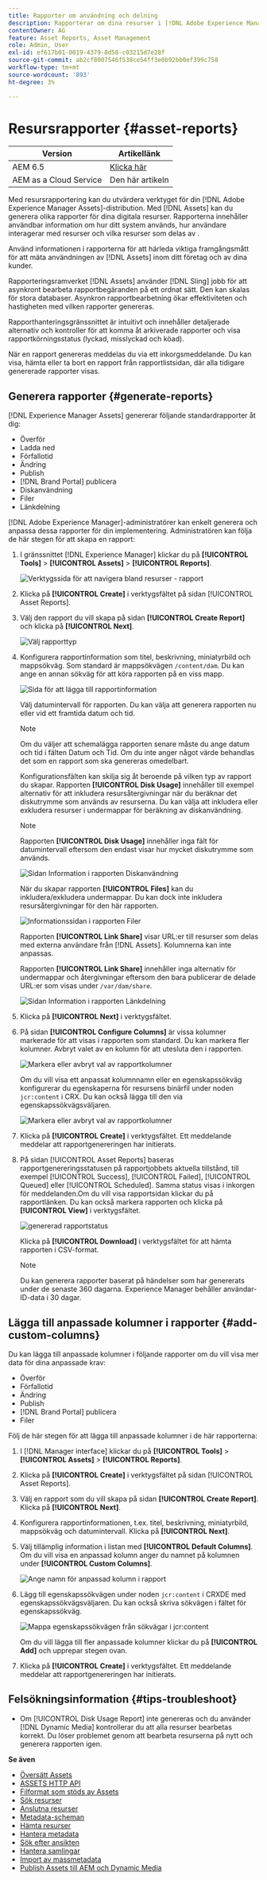 ```yaml
---
title: Rapporter om användning och delning
description: Rapporterar om dina resurser i [!DNL Adobe Experience Manager Assets] som hjälper dig att förstå användningen, aktiviteten och delningen av dina digitala resurser.
contentOwner: AG
feature: Asset Reports, Asset Management
role: Admin, User
exl-id: ef617b01-0019-4379-8d58-c03215d7e28f
source-git-commit: ab2cf8007546f538ce54ff3e0b92bb0ef399c758
workflow-type: tm+mt
source-wordcount: '893'
ht-degree: 3%

---
```


# Resursrapporter {#asset-reports}

| Version | Artikellänk |
| -------- | ---------------------------- |
| AEM 6.5 | [Klicka här](https://experienceleague.adobe.com/docs/experience-manager-65/assets/administer/asset-reports.html?lang=en) |
| AEM as a Cloud Service | Den här artikeln |

Med resursrapportering kan du utvärdera verktyget för din [!DNL Adobe Experience Manager Assets]-distribution. Med [!DNL Assets] kan du generera olika rapporter för dina digitala resurser. Rapporterna innehåller användbar information om hur ditt system används, hur användare interagerar med resurser och vilka resurser som delas av <!-- downloaded and -->.

Använd informationen i rapporterna för att härleda viktiga framgångsmått för att mäta användningen av [!DNL Assets] inom ditt företag och av dina kunder.

Rapporteringsramverket [!DNL Assets] använder [!DNL Sling] jobb för att asynkront bearbeta rapportbegäranden på ett ordnat sätt. Den kan skalas för stora databaser. Asynkron rapportbearbetning ökar effektiviteten och hastigheten med vilken rapporter genereras.

Rapporthanteringsgränssnittet är intuitivt och innehåller detaljerade alternativ och kontroller för att komma åt arkiverade rapporter och visa rapportkörningsstatus (lyckad, misslyckad och köad).

När en rapport genereras meddelas du via <!-- through an email (optional) and --> ett inkorgsmeddelande. Du kan visa, hämta eller ta bort en rapport från rapportlistsidan, där alla tidigare genererade rapporter visas.

## Generera rapporter {#generate-reports}

[!DNL Experience Manager Assets] genererar följande standardrapporter åt dig:

* Överför
* Ladda ned
* Förfallotid
* Ändring
* Publish
* [!DNL Brand Portal] publicera
* Diskanvändning
* Filer
* Länkdelning

<!-- Removed download report.
* Upload
* Download
* Expiration
* Modification
* Publish
* [!DNL Brand Portal] publish
* Disk Usage
* Files
* Link Share
-->

[!DNL Adobe Experience Manager]-administratörer kan enkelt generera och anpassa dessa rapporter för din implementering. Administratören kan följa de här stegen för att skapa en rapport:

1. I gränssnittet [!DNL Experience Manager] klickar du på **[!UICONTROL Tools]** > **[!UICONTROL Assets]** > **[!UICONTROL Reports]**.

   ![Verktygssida för att navigera bland resurser - rapport](assets/navigation.png)

1. Klicka på **[!UICONTROL Create]** i verktygsfältet på sidan [!UICONTROL Asset Reports].
1. Välj den rapport du vill skapa på sidan **[!UICONTROL Create Report]** och klicka på **[!UICONTROL Next]**.

   ![Välj rapporttyp](assets/choose_report.png)

1. Konfigurera rapportinformation som titel, beskrivning, miniatyrbild och mappsökväg. Som standard är mappsökvägen `/content/dam`. Du kan ange en annan sökväg för att köra rapporten på en viss mapp.

   ![Sida för att lägga till rapportinformation](assets/report_configuration.png)

   Välj datumintervall för rapporten. Du kan välja att generera rapporten nu eller vid ett framtida datum och tid.

   >[!NOTE]
   >
   >Om du väljer att schemalägga rapporten senare måste du ange datum och tid i fälten Datum och Tid. Om du inte anger något värde behandlas det som en rapport som ska genereras omedelbart.

   Konfigurationsfälten kan skilja sig åt beroende på vilken typ av rapport du skapar. Rapporten **[!UICONTROL Disk Usage]** innehåller till exempel alternativ för att inkludera resursåtergivningar när du beräknar det diskutrymme som används av resurserna. Du kan välja att inkludera eller exkludera resurser i undermappar för beräkning av diskanvändning.

   >[!NOTE]
   >
   >Rapporten **[!UICONTROL Disk Usage]** innehåller inga fält för datumintervall eftersom den endast visar hur mycket diskutrymme som används.

   ![Sidan Information i rapporten Diskanvändning](assets/disk_usage_configuration.png)

   När du skapar rapporten **[!UICONTROL Files]** kan du inkludera/exkludera undermappar. Du kan dock inte inkludera resursåtergivningar för den här rapporten.

   ![Informationssidan i rapporten Filer](assets/files_report.png)

   Rapporten **[!UICONTROL Link Share]** visar URL:er till resurser som delas med externa användare från [!DNL Assets]. <!-- It includes email ids of the user who shared the assets, emails ids of users with which the assets are shared, share date, and expiration date for the link. --> Kolumnerna kan inte anpassas.

   Rapporten **[!UICONTROL Link Share]** innehåller inga alternativ för undermappar och återgivningar eftersom den bara publicerar de delade URL:er som visas under `/var/dam/share`.

   ![Sidan Information i rapporten Länkdelning](assets/link_share.png)

1. Klicka på **[!UICONTROL Next]** i verktygsfältet.

1. På sidan **[!UICONTROL Configure Columns]** är vissa kolumner markerade för att visas i rapporten som standard. Du kan markera fler kolumner. Avbryt valet av en kolumn för att utesluta den i rapporten.

   ![Markera eller avbryt val av rapportkolumner](assets/configure_columns.png)

   Om du vill visa ett anpassat kolumnnamn eller en egenskapssökväg konfigurerar du egenskaperna för resursens binärfil under noden `jcr:content` i CRX. Du kan också lägga till den via egenskapssökvägsväljaren.

   ![Markera eller avbryt val av rapportkolumner](assets/custom_columns.png)

1. Klicka på **[!UICONTROL Create]** i verktygsfältet. Ett meddelande meddelar att rapportgenereringen har initierats.
1. På sidan [!UICONTROL Asset Reports] baseras rapportgenereringsstatusen på rapportjobbets aktuella tillstånd, till exempel [!UICONTROL Success], [!UICONTROL Failed], [!UICONTROL Queued] eller [!UICONTROL Scheduled]. Samma status visas i inkorgen för meddelanden.Om du vill visa rapportsidan klickar du på rapportlänken. Du kan också markera rapporten och klicka på **[!UICONTROL View]** i verktygsfältet.

   <!--![A generated report](assets/report_page.png)-->
   ![genererad rapportstatus](assets/report-status.JPG)

   Klicka på **[!UICONTROL Download]** i verktygsfältet för att hämta rapporten i CSV-format.

   >[!NOTE]
   >
   >Du kan generera rapporter baserat på händelser som har genererats under de senaste 360 dagarna. Experience Manager behåller användar-ID-data i 30 dagar.

## Lägga till anpassade kolumner i rapporter {#add-custom-columns}

Du kan lägga till anpassade kolumner i följande rapporter om du vill visa mer data för dina anpassade krav:

<!-- Remove download report.
* Upload
* Download
* Expiration
* Modification
* Publish
* [!DNL Brand Portal] publish
* Files
-->

* Överför
* Förfallotid
* Ändring
* Publish
* [!DNL Brand Portal] publicera
* Filer

Följ de här stegen för att lägga till anpassade kolumner i de här rapporterna:

1. I [!DNL Manager interface] klickar du på **[!UICONTROL Tools]** > **[!UICONTROL Assets]** > **[!UICONTROL Reports]**.
1. Klicka på **[!UICONTROL Create]** i verktygsfältet på sidan [!UICONTROL Asset Reports].

1. Välj en rapport som du vill skapa på sidan **[!UICONTROL Create Report]**. Klicka på **[!UICONTROL Next]**.

1. Konfigurera rapportinformationen, t.ex. titel, beskrivning, miniatyrbild, mappsökväg och datumintervall. Klicka på **[!UICONTROL Next]**.

1. Välj tillämplig information i listan med **[!UICONTROL Default Columns]**. Om du vill visa en anpassad kolumn anger du namnet på kolumnen under **[!UICONTROL Custom Columns]**.

   ![Ange namn för anpassad kolumn i rapport](assets/custom_columns-1.png)

1. Lägg till egenskapssökvägen under noden `jcr:content` i CRXDE med egenskapssökvägsväljaren. Du kan också skriva sökvägen i fältet för egenskapssökväg.

   ![Mappa egenskapssökvägen från sökvägar i jcr:content](assets/property_picker.png)

   Om du vill lägga till fler anpassade kolumner klickar du på **[!UICONTROL Add]** och upprepar stegen ovan.

1. Klicka på **[!UICONTROL Create]** i verktygsfältet. Ett meddelande meddelar att rapportgenereringen har initierats.

<!-- TBD: How to configure purge now? Is it using OSGi configurations?

## Configure purging service {#configure-purging-service}

To remove reports that you no longer require, configure the DAM Report Purge service from the web console to purge existing reports based on their quantity and age.

1. Access the web console (configuration manager) from `https://[aem_server]:[port]/system/console/configMgr`.
1. Open the **[!UICONTROL DAM Report Purge Service]** configuration.
1. Specify the frequency (time interval) for the purging service in the `scheduler.expression.name` field. You can also configure the age and the quantity threshold for reports.
1. Save the changes.
-->

## Felsökningsinformation {#tips-troubleshoot}

* Om [!UICONTROL Disk Usage Report] inte genereras och du använder [!DNL Dynamic Media] kontrollerar du att alla resurser bearbetas korrekt. Du löser problemet genom att bearbeta resurserna på nytt och generera rapporten igen.

<!-- These notes were present in generate report section above. Removing commented text from in between the instructions to preserve the numbering of the ordered list.

TBD: How do enable this in CS now? Is it done using some OSGi config now?
   >[!NOTE]
   >
   >Before you can generate an **[!UICONTROL Asset Downloaded]** report, ensure that the Asset Download service is enabled. From the web console (`https://[aem_server]:[port]/system/console/configMgr`), open the **[!UICONTROL Day CQ DAM Event Recorder]** configuration, and select the **[!UICONTROL Asset Downloaded (DOWNLOADED)]** option in Event Types if not already selected.
-->

<!-- Removed download report.
   >[!NOTE]
   >
   >By default, the Content Fragments and link shares are included in the asset [!UICONTROL Download] report. Select the appropriate option to create a report of link shares or to exclude Content Fragments from the download report.

   >[!NOTE]
   >
   >The [!UICONTROL Download] report displays details of only those assets which are downloaded after selecting individually or are downloaded using Quick Action. However, it does not include the details of the assets that are inside a downloaded folder.
-->

**Se även**

* [Översätt Assets](translate-assets.md)
* [ASSETS HTTP API](mac-api-assets.md)
* [Filformat som stöds av Assets](file-format-support.md)
* [Sök resurser](search-assets.md)
* [Anslutna resurser](use-assets-across-connected-assets-instances.md)
* [Metadata-scheman](metadata-schemas.md)
* [Hämta resurser](download-assets-from-aem.md)
* [Hantera metadata](manage-metadata.md)
* [Sök efter ansikten](search-facets.md)
* [Hantera samlingar](manage-collections.md)
* [Import av massmetadata](metadata-import-export.md)
* [Publish Assets till AEM och Dynamic Media](/help/assets/publish-assets-to-aem-and-dm.md)
